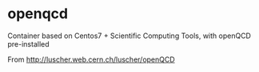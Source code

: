 # openqcd
Container based on Centos7 + Scientific Computing Tools, with openQCD pre-installed

From http://luscher.web.cern.ch/luscher/openQCD
